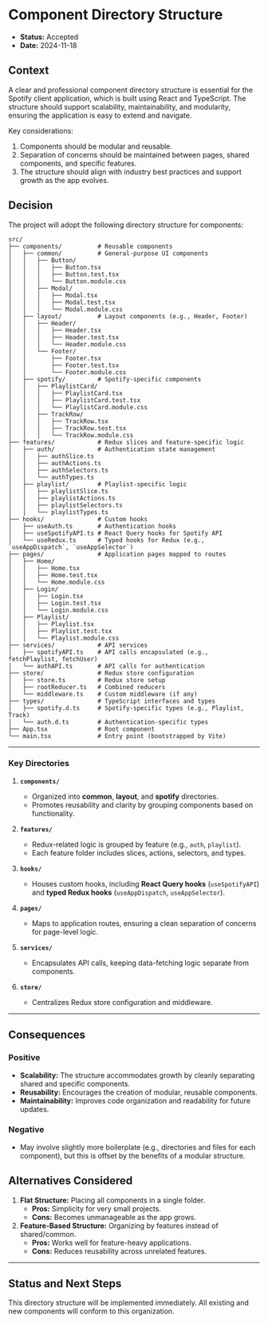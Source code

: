 # Component Directory Structure

- **Status:** Accepted
- **Date:** 2024-11-18

## Context

A clear and professional component directory structure is essential for the Spotify client application, which is built using React and TypeScript. The structure should support scalability, maintainability, and modularity, ensuring the application is easy to extend and navigate.

Key considerations:

1. Components should be modular and reusable.
2. Separation of concerns should be maintained between pages, shared components, and specific features.
3. The structure should align with industry best practices and support growth as the app evolves.

## Decision

The project will adopt the following directory structure for components:

```
src/
├── components/          # Reusable components
│   ├── common/          # General-purpose UI components
│   │   ├── Button/
│   │   │   ├── Button.tsx
│   │   │   ├── Button.test.tsx
│   │   │   └── Button.module.css
│   │   ├── Modal/
│   │   │   ├── Modal.tsx
│   │   │   ├── Modal.test.tsx
│   │   │   └── Modal.module.css
│   ├── layout/          # Layout components (e.g., Header, Footer)
│   │   ├── Header/
│   │   │   ├── Header.tsx
│   │   │   ├── Header.test.tsx
│   │   │   └── Header.module.css
│   │   └── Footer/
│   │       ├── Footer.tsx
│   │       ├── Footer.test.tsx
│   │       └── Footer.module.css
│   ├── spotify/         # Spotify-specific components
│   │   ├── PlaylistCard/
│   │   │   ├── PlaylistCard.tsx
│   │   │   ├── PlaylistCard.test.tsx
│   │   │   └── PlaylistCard.module.css
│   │   ├── TrackRow/
│   │   │   ├── TrackRow.tsx
│   │   │   ├── TrackRow.test.tsx
│   │   │   └── TrackRow.module.css
├── features/            # Redux slices and feature-specific logic
│   ├── auth/            # Authentication state management
│   │   ├── authSlice.ts
│   │   ├── authActions.ts
│   │   ├── authSelectors.ts
│   │   └── authTypes.ts
│   ├── playlist/        # Playlist-specific logic
│   │   ├── playlistSlice.ts
│   │   ├── playlistActions.ts
│   │   ├── playlistSelectors.ts
│   │   └── playlistTypes.ts
├── hooks/               # Custom hooks
│   ├── useAuth.ts       # Authentication hooks
│   ├── useSpotifyAPI.ts # React Query hooks for Spotify API
│   └── useRedux.ts      # Typed hooks for Redux (e.g., `useAppDispatch`, `useAppSelector`)
├── pages/               # Application pages mapped to routes
│   ├── Home/
│   │   ├── Home.tsx
│   │   ├── Home.test.tsx
│   │   └── Home.module.css
│   ├── Login/
│   │   ├── Login.tsx
│   │   ├── Login.test.tsx
│   │   └── Login.module.css
│   ├── Playlist/
│   │   ├── Playlist.tsx
│   │   ├── Playlist.test.tsx
│   │   └── Playlist.module.css
├── services/            # API services
│   ├── spotifyAPI.ts    # API calls encapsulated (e.g., fetchPlaylist, fetchUser)
│   └── authAPI.ts       # API calls for authentication
├── store/               # Redux store configuration
│   ├── store.ts         # Redux store setup
│   ├── rootReducer.ts   # Combined reducers
│   └── middleware.ts    # Custom middleware (if any)
├── types/               # TypeScript interfaces and types
│   ├── spotify.d.ts     # Spotify-specific types (e.g., Playlist, Track)
│   └── auth.d.ts        # Authentication-specific types
├── App.tsx              # Root component
└── main.tsx             # Entry point (bootstrapped by Vite)
```

---

### **Key Directories**

1. **`components/`**

   - Organized into **common**, **layout**, and **spotify** directories.
   - Promotes reusability and clarity by grouping components based on functionality.

2. **`features/`**

   - Redux-related logic is grouped by feature (e.g., `auth`, `playlist`).
   - Each feature folder includes slices, actions, selectors, and types.

3. **`hooks/`**

   - Houses custom hooks, including **React Query hooks** (`useSpotifyAPI`) and **typed Redux hooks** (`useAppDispatch`, `useAppSelector`).

4. **`pages/`**

   - Maps to application routes, ensuring a clean separation of concerns for page-level logic.

5. **`services/`**

   - Encapsulates API calls, keeping data-fetching logic separate from components.

6. **`store/`**

   - Centralizes Redux store configuration and middleware.

---

## Consequences

### **Positive**

- **Scalability:** The structure accommodates growth by cleanly separating shared and specific components.
- **Reusability:** Encourages the creation of modular, reusable components.
- **Maintainability:** Improves code organization and readability for future updates.

### **Negative**

- May involve slightly more boilerplate (e.g., directories and files for each component), but this is offset by the benefits of a modular structure.

## Alternatives Considered

1. **Flat Structure:** Placing all components in a single folder.
   - **Pros:** Simplicity for very small projects.
   - **Cons:** Becomes unmanageable as the app grows.
2. **Feature-Based Structure:** Organizing by features instead of shared/common.
   - **Pros:** Works well for feature-heavy applications.
   - **Cons:** Reduces reusability across unrelated features.

---

## Status and Next Steps

This directory structure will be implemented immediately. All existing and new components will conform to this organization.
